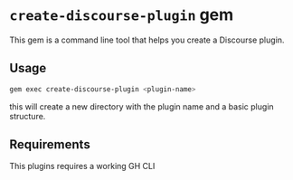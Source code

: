 # `create-discourse-plugin` gem

This gem is a command line tool that helps you create a Discourse plugin.

## Usage

```sh
gem exec create-discourse-plugin <plugin-name>
```

this will create a new directory with the plugin name and a basic plugin structure.

## Requirements

This plugins requires a working GH CLI
